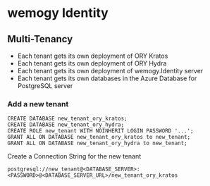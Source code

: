 # wemogy Identity

## Multi-Tenancy

- Each tenant gets its own deployment of ORY Kratos
- Each tenant gets its own deployment of ORY Hydra
- Each tenant gets its own deployment of wemogy.Identity server
- Each tenant gets its own databases in the Azure Database for PostgreSQL server

### Add a new tenant

```
CREATE DATABASE new_tenant_ory_kratos;
CREATE DATABASE new_tenant_ory_hydra;
CREATE ROLE new_tenant WITH NOINHERIT LOGIN PASSWORD '...';
GRANT ALL ON DATABASE new_tenant_ory_kratos to new_tenant;
GRANT ALL ON DATABASE new_tenant_ory_hydra to new_tenant;
```

Create a Connection String for the new tenant

```
postgresql://new_tenant@<DATABASE_SERVER>:<PASSWORD>@<DATABASE_SERVER_URL>/new_tenant_ory_kratos
```
